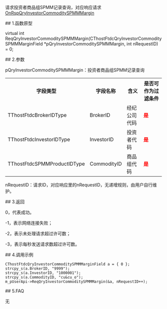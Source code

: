 <p>请求投资者商品组SPMM记录查询，对应响应请求<a href="../../CTHOSTFTDCTRADERAPI/ONRSPQRYINVESTORCOMMODITYSPMMMARGIN/">OnRspQryInvestorCommoditySPMMMargin</a></p>
<span class="anchor" id="e57e6a00-8200-43a9-8b66-f90aa767765f"></span>
## 1.函数原型
<p>virtual int ReqQryInvestorCommoditySPMMMargin(CThostFtdcQryInvestorCommoditySPMMMarginField *pQryInvestorCommoditySPMMMargin, int nRequestID) = 0;</p>
<span class="anchor" id="0f5e765f-4469-4f64-89a8-81a6cbf218ac"></span>
## 2.参数
<p>pQryInvestorCommoditySPMMMargin：投资者商品组SPMM记录查询</p>
<table><tr><th style="TEXT-ALIGN: center;">字段类型</th><th style="TEXT-ALIGN: center;">字段名称</th><th style="TEXT-ALIGN: center;">含义</th><th style="TEXT-ALIGN: center;">是否可作为过滤条件</th></tr><tr><td style="TEXT-ALIGN: left;">TThostFtdcBrokerIDType</td>
<td style="TEXT-ALIGN: left;">BrokerID</td>
<td style="TEXT-ALIGN: left;">经纪公司代码</td>
<td style="TEXT-ALIGN: left;"><strong><font color="#FF0000">是</font></strong></td>
</tr>
<tr><td style="TEXT-ALIGN: left;">TThostFtdcInvestorIDType</td>
<td style="TEXT-ALIGN: left;">InvestorID</td>
<td style="TEXT-ALIGN: left;">投资者代码</td>
<td style="TEXT-ALIGN: left;"><strong><font color="#FF0000">是</font></strong></td>
</tr>
<tr><td style="TEXT-ALIGN: left;">TThostFtdcSPMMProductIDType</td>
<td style="TEXT-ALIGN: left;">CommodityID</td>
<td style="TEXT-ALIGN: left;">商品组代码</td>
<td style="TEXT-ALIGN: left;"><strong><font color="#FF0000">是</font></strong></td>
</tr>
</table>
<p>nRequestID：请求ID，对应响应里的nRequestID，无递增规则，由用户自行维护。</p>
<span class="anchor" id="14a6439c-8724-4708-8bc8-3dcdb477f8b0"></span>
## 3.返回
<p>0，代表成功。</p>
<p>-1，表示网络连接失败；</p>
<p>-2，表示未处理请求超过许可数；</p>
<p>-3，表示每秒发送请求数超过许可数。</p>
<span class="anchor" id="0b0d3607-4037-41e2-9ca1-736b3cf2b405"></span>
## 4.调用示例
<pre><code>CThostFtdcQryInvestorCommoditySPMMMarginField a = { 0 };
strcpy_s(a.BrokerID, "9999");
strcpy_s(a.InvestorID, "1000001");
strcpy_s(a.CommodityID, "cu&amp;cu_o");
m_pUserApi-&gt;ReqQryInvestorCommoditySPMMMargin(&amp;a, nRequestID++);
</code></pre>
<span class="anchor" id="37758ab8-8ba2-4574-91fb-ad3fc41700cf"></span>
## 5.FAQ
<p>无</p>
